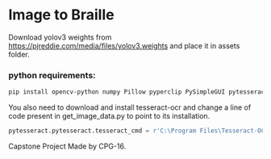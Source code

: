 # Image to Braille

Download yolov3 weights from https://pjreddie.com/media/files/yolov3.weights and place it in assets folder.

### python requirements:
```sh
pip install opencv-python numpy Pillow pyperclip PySimpleGUI pytesseract
```

You also need to download and install tesseract-ocr and change a line of code present in get_image_data.py to point to its installation.
```python
pytesseract.pytesseract.tesseract_cmd = r'C:\Program Files\Tesseract-OCR\tesseract.exe'
```

Capstone Project Made by CPG-16.
